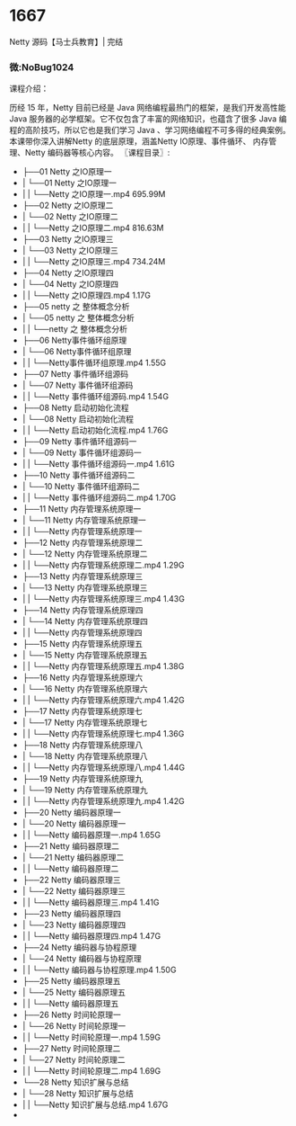 # 1667
Netty 源码【马士兵教育】| 完结

### 微:NoBug1024 


课程介绍：

历经 15 年，Netty 目前已经是 Java 网络编程最热门的框架，是我们开发高性能 Java 服务器的必学框架。它不仅包含了丰富的网络知识，也蕴含了很多 Java 编程的高阶技巧，所以它也是我们学习 Java 、学习网络编程不可多得的经典案例。 本课带你深入讲解Netty 的底层原理，涵盖Netty IO原理、事件循环、 内存管理、Netty 编码器等核心内容。
〖课程目录〗:


- ├──01 Netty 之IO原理一  
- |   └──01 Netty 之IO原理一  
- |   |   └──Netty 之IO原理一.mp4  695.99M
- ├──02 Netty 之IO原理二  
- |   └──02 Netty 之IO原理二  
- |   |   └──Netty 之IO原理二.mp4  816.63M
- ├──03 Netty 之IO原理三  
- |   └──03 Netty 之IO原理三  
- |   |   └──Netty 之IO原理三.mp4  734.24M
- ├──04 Netty 之IO原理四  
- |   └──04 Netty 之IO原理四  
- |   |   └──Netty 之IO原理四.mp4  1.17G
- ├──05 netty 之 整体概念分析  
- |   └──05 netty 之 整体概念分析  
- |   |   └──netty 之 整体概念分析  
- ├──06 Netty事件循环组原理  
- |   └──06 Netty事件循环组原理  
- |   |   └──Netty事件循环组原理.mp4  1.55G
- ├──07 Netty 事件循环组源码  
- |   └──07 Netty 事件循环组源码  
- |   |   └──Netty 事件循环组源码.mp4  1.54G
- ├──08 Netty 启动初始化流程  
- |   └──08 Netty 启动初始化流程  
- |   |   └──Netty 启动初始化流程.mp4  1.76G
- ├──09 Netty 事件循环组源码一  
- |   └──09 Netty 事件循环组源码一  
- |   |   └──Netty 事件循环组源码一.mp4  1.61G
- ├──10 Netty 事件循环组源码二  
- |   └──10 Netty 事件循环组源码二  
- |   |   └──Netty 事件循环组源码二.mp4  1.70G
- ├──11 Netty 内存管理系统原理一  
- |   └──11 Netty 内存管理系统原理一  
- |   |   └──Netty 内存管理系统原理一  
- ├──12 Netty 内存管理系统原理二  
- |   └──12 Netty 内存管理系统原理二  
- |   |   └──Netty 内存管理系统原理二.mp4  1.29G
- ├──13 Netty 内存管理系统原理三  
- |   └──13 Netty 内存管理系统原理三  
- |   |   └──Netty 内存管理系统原理三.mp4  1.43G
- ├──14 Netty 内存管理系统原理四  
- |   └──14 Netty 内存管理系统原理四  
- |   |   └──Netty 内存管理系统原理四  
- ├──15 Netty 内存管理系统原理五  
- |   └──15 Netty 内存管理系统原理五  
- |   |   └──Netty 内存管理系统原理五.mp4  1.38G
- ├──16 Netty 内存管理系统原理六  
- |   └──16 Netty 内存管理系统原理六  
- |   |   └──Netty 内存管理系统原理六.mp4  1.42G
- ├──17 Netty 内存管理系统原理七  
- |   └──17 Netty 内存管理系统原理七  
- |   |   └──Netty 内存管理系统原理七.mp4  1.36G
- ├──18 Netty 内存管理系统原理八  
- |   └──18 Netty 内存管理系统原理八  
- |   |   └──Netty 内存管理系统原理八.mp4  1.44G
- ├──19 Netty 内存管理系统原理九  
- |   └──19 Netty 内存管理系统原理九  
- |   |   └──Netty 内存管理系统原理九.mp4  1.42G
- ├──20 Netty 编码器原理一  
- |   └──20 Netty 编码器原理一  
- |   |   └──Netty 编码器原理一.mp4  1.65G
- ├──21 Netty 编码器原理二  
- |   └──21 Netty 编码器原理二  
- |   |   └──Netty 编码器原理二  
- ├──22 Netty 编码器原理三  
- |   └──22 Netty 编码器原理三  
- |   |   └──Netty 编码器原理三.mp4  1.41G
- ├──23 Netty 编码器原理四  
- |   └──23 Netty 编码器原理四  
- |   |   └──Netty 编码器原理四.mp4  1.47G
- ├──24 Netty 编码器与协程原理  
- |   └──24 Netty 编码器与协程原理  
- |   |   └──Netty 编码器与协程原理.mp4  1.50G
- ├──25 Netty 编码器原理五  
- |   └──25 Netty 编码器原理五  
- |   |   └──Netty 编码器原理五  
- ├──26 Netty 时间轮原理一  
- |   └──26 Netty 时间轮原理一  
- |   |   └──Netty 时间轮原理一.mp4  1.59G
- ├──27 Netty 时间轮原理二  
- |   └──27 Netty 时间轮原理二  
- |   |   └──Netty 时间轮原理二.mp4  1.69G
- └──28 Netty 知识扩展与总结  
- |   └──28 Netty 知识扩展与总结  
- |   |   └──Netty 知识扩展与总结.mp4  1.67G
- 
